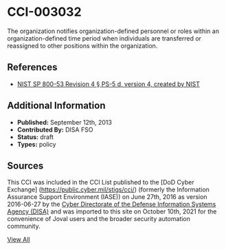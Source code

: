 # CCI-003032

The organization notifies organization-defined personnel or roles within an organization-defined time period when individuals are transferred or reassigned to other positions within the organization.

## References ##

* [NIST SP 800-53 Revision 4 § PS-5 d, version 4, created by NIST](http://csrc.nist.gov/publications/PubsSPs.html)


## Additional Information ##

* **Published:** September 12th, 2013
* **Contributed By:** DISA FSO
* **Status:** draft
* **Types:** policy

## Sources ##

This CCI was included in the CCI List published to the [DoD Cyber Exchange]
(https://public.cyber.mil/stigs/cci/) (formerly the Information Assurance Support Environment
(IASE)) on June 27th, 2016 as version 2016-06-27 by the [Cyber Directorate of the Defense 
Information Systems Agency (DISA)](https://public.cyber.mil/about-cyber/) and was imported to 
this site on October 10th, 2021 for the convenience of Joval users and the broader security automation community.

[View All](../README.md)
